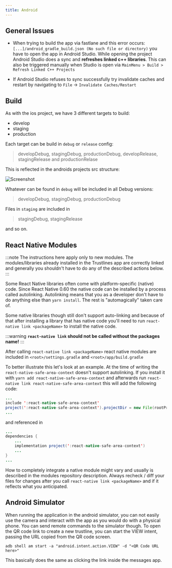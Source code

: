 ```yaml
---
title: Android
---
```


## General Issues

* When trying to build the app via fastlane and this error occurs:
`[...]/android_gradle_build.json (No such file or directory)`
you have to open the app in Android Studio. While opening the project Android Studio does a sync and __refreshes linked c++ libraries__. This can also be triggered manually when Studio is open via `MainMenu > Build > Refresh Linked C++ Projects`

* If Android Studio refuses to sync successfully try invalidate caches and restart by navigating to `File` -> `Invalidate Caches/Restart`

## Build

As with the ios project, we have 3 different targets to build:

* develop
* staging
* production

Each target can be build in `debug` or `release` config:
> developDebug, stagingDebug, productionDebug, developRelease, stagingRelease and productionRelase

This is reflected in the androids projects src structure:

![Screenshot](images/android1.png)

Whatever can be found in `debug` will be included in all Debug versions:
> developDebug, stagingDebug, productionDebug

Files in `staging` are included in
> stagingDebug, stagingRelease

and so on.

## React Native Modules

:::note
The instructions here apply only to new modules. The modules/libraries already installed in the Trustlines app are correctly
linked and generally you shouldn't have to do any of the described actions below.
:::

Some React Native libraries often come with platform-specific (native) code. Since React Native 0.60 the native code
can be installed by a process called autolinking. Autolinking means that you as a developer don't have to do anything
else than `yarn install`. The rest is "automagically" taken care of. 

Some native libraries though still don't support auto-linking and because of that after installing a library 
that has native code you'll need to run `react-native link <packageName>` to install the native code. 

:::warning
__`react-native link` should not be called without the packages name!__
:::

After calling `react-native link <packageName>` react native modules are included in `<root>/settings.gradle` and `<root>/app/build.gradle`

To better illustrate this let's look at an example. At the time of writing the `react-native-safe-area-context` doesn't support
autolinking. If you install it with `yarn add react-native-safe-area-context` and afterwards run `react-native link react-native-safe-area-context` this will add the following code:

```java title="<root>/settings.gradle"
...
include ':react-native-safe-area-context'
project(':react-native-safe-area-context').projectDir = new File(rootProject.projectDir, '../node_modules/react-native-safe-area-context/android')
...
```
and  referenced in

```java title="<root>/app/build.gradle"
...
dependencies {
	...
	implementation project(':react-native-safe-area-context')
	...
}
...
```

How to completely integrate a native module might vary and usually is described in the modules repository description. Always recheck / diff your files for changes after you call `react-native link <packageName>` and if it reflects what you anticipated.

## Android Simulator
When running the application in the android simulator, you can not easily use the camera and interact with the app as you would do with a physical phone. You can send remote commands to the simulator though.
To open the QR code link to create a new trustline, you can start the VIEW intent, passing the URL copied from the QR code screen.

```adb shell am start -a "android.intent.action.VIEW" -d "<QR Code URL here>"```

This basically does the same as clicking the link inside the messages app.
